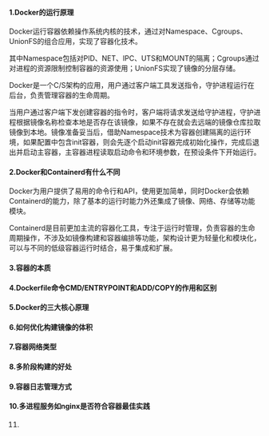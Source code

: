 #### 1.Docker的运行原理

Docker运行容器依赖操作系统内核的技术，通过对Namespace、Cgroups、UnionFS的组合应用，实现了容器化技术。

其中Namespace包括对PID、NET、IPC、UTS和MOUNT的隔离；Cgroups通过对进程的资源限制控制容器的资源使用；UnionFS实现了镜像的分层存储。

Docker是一个C/S架构的应用，用户通过客户端工具发送指令，守护进程运行在后台，负责管理容器的生命周期。

当用户通过客户端下发创建容器的指令时，客户端将请求发送给守护进程，守护进程根据镜像名称检查本地是否存在该镜像，如果不存在就会去远端的镜像仓库拉取镜像到本地。镜像准备妥当后，借助Namespace技术为容器创建隔离的运行环境，如果配置中包含init容器，则会先逐个启动init容器完成初始化操作，完成后退出并启动主容器，主容器进程读取启动命令和环境参数，在预设条件下开始运行。

#### 2.Docker和Containerd有什么不同

Docker为用户提供了易用的命令行和API，使用更加简单，同时Docker会依赖Containerd的能力，除了基本的运行时能力外还集成了镜像、网络、存储等功能模块。

Containerd是目前更加主流的容器化工具，专注于运行时管理，负责容器的生命周期操作，不涉及如镜像构建和容器编排等功能，架构设计更为轻量化和模块化，可以与不同的低级容器运行时结合，易于集成和扩展。

#### 3.容器的本质



#### 4.Dockerfile命令CMD/ENTRYPOINT和ADD/COPY的作用和区别



#### 5.Docker的三大核心原理



#### 6.如何优化构建镜像的体积



#### 7.容器网络类型



#### 8.多阶段构建的好处



#### 9.容器日志管理方式



#### 10.多进程服务如nginx是否符合容器最佳实践



11.
